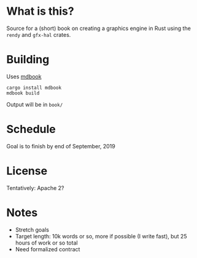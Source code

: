 # What is this?

Source for a (short) book on creating a graphics engine in Rust using
the `rendy` and `gfx-hal` crates.

# Building

Uses [mdbook](https://crates.io/crates/mdbook)

```
cargo install mdbook
mdbook build
```

Output will be in `book/`

# Schedule

Goal is to finish by end of September, 2019

# License

Tentatively: Apache 2?

# Notes

 * Stretch goals
 * Target length: 10k words or so, more if possible (I write fast),
   but 25 hours of work or so total
 * Need formalized contract
